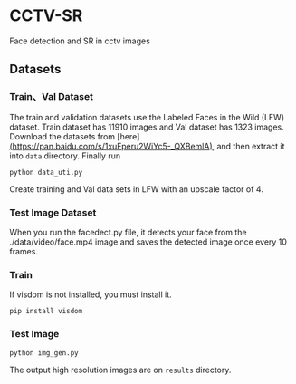 # CCTV-SR
Face detection and SR in cctv images

## Datasets

### Train、Val Dataset
The train and validation datasets use the Labeled Faces in the Wild (LFW) dataset.
Train dataset has 11910 images and Val dataset has 1323 images.
Download the datasets from [here][(https://pan.baidu.com/s/1xuFperu2WiYc5-_QXBemlA)](https://www.kaggle.com/datasets/jessicali9530/lfw-dataset), 
and then extract it into `data` directory. Finally run
```
python data_uti.py
```
Create training and Val data sets in LFW with an upscale factor of 4.

### Test Image Dataset
When you run the facedect.py file, it detects your face from the ./data/video/face.mp4 image and saves the detected image once every 10 frames.


### Train

If visdom is not installed, you must install it.

```
pip install visdom
```

### Test Image
```
python img_gen.py
```
The output high resolution images are on `results` directory.

